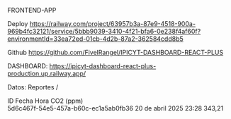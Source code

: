 FRONTEND-APP

Deploy https://railway.com/project/63957b3a-87e9-4518-900a-969b4fc32121/service/5bbb9039-3410-4f21-bfa6-0e238f4af60f?environmentId=33ea72ed-01cb-4d2b-87a2-362584cdd8b5

Github https://github.com/FivelRangel/IPICYT-DASHBOARD-REACT-PLUS

DASHBOARD: https://ipicyt-dashboard-react-plus-production.up.railway.app/


Datos:
Reportes / 

ID	Fecha	Hora	CO2 (ppm)	
5d6c467f-54e5-457a-b60c-ec1a5ab0fb36	20 de abril	2025	23:28	343,21
